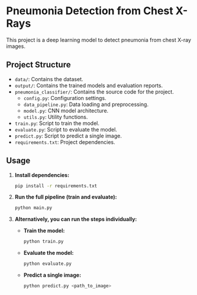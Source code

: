 # Pneumonia Detection from Chest X-Rays

This project is a deep learning model to detect pneumonia from chest X-ray images.

## Project Structure

- `data/`: Contains the dataset.
- `output/`: Contains the trained models and evaluation reports.
- `pneumonia_classifier/`: Contains the source code for the project.
  - `config.py`: Configuration settings.
  - `data_pipeline.py`: Data loading and preprocessing.
  - `model.py`: CNN model architecture.
  - `utils.py`: Utility functions.
- `train.py`: Script to train the model.
- `evaluate.py`: Script to evaluate the model.
- `predict.py`: Script to predict a single image.
- `requirements.txt`: Project dependencies.

## Usage

1. **Install dependencies:**
   ```bash
   pip install -r requirements.txt
   ```

2. **Run the full pipeline (train and evaluate):**
   ```bash
   python main.py
   ```

3. **Alternatively, you can run the steps individually:**
   - **Train the model:**
     ```bash
     python train.py
     ```
   - **Evaluate the model:**
     ```bash
     python evaluate.py
     ```
   - **Predict a single image:**
     ```bash
     python predict.py <path_to_image>
     ```
